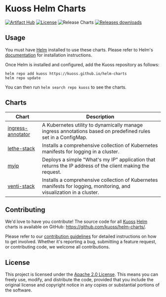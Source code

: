 # Kuoss Helm Charts

[![Artifact Hub](https://img.shields.io/endpoint?url=https://artifacthub.io/badge/repository/kuoss)](https://artifacthub.io/packages/search?org=kuoss)
[![License](https://img.shields.io/badge/License-Apache%202.0-blue.svg)](https://opensource.org/licenses/Apache-2.0)
![Release Charts](https://github.com/kuoss/helm-charts/actions/workflows/release.yaml/badge.svg?branch=main)
[![Releases downloads](https://img.shields.io/github/downloads/kuoss/helm-charts/total.svg)](https://github.com/kuoss/helm-charts/releases)

## Usage

You must have [Helm](https://helm.sh) installed to use these charts. Please refer to Helm's [documentation](https://helm.sh/docs/) for installation instructions.

Once Helm is installed and configured, add the Kuoss repository as follows:

```console
helm repo add kuoss https://kuoss.github.io/helm-charts
helm repo update
```

You can then run `helm search repo kuoss` to see the charts.

## Charts

| Chart                                                                                           | Description                                                                                                           |
|-------------------------------------------------------------------------------------------------|-----------------------------------------------------------------------------------------------------------------------|
| [ingress-annotator](https://github.com/kuoss/helm-charts/tree/main/charts/ingress-annotator)    | A Kubernetes utility to dynamically manage ingress annotations based on predefined rules set in a ConfigMap.          |
| [lethe-stack](https://github.com/kuoss/helm-charts/tree/main/charts/lethe-stack)                | Installs a comprehensive collection of Kubernetes manifests for logging in a cluster.   |
| [myip](https://github.com/kuoss/helm-charts/tree/main/charts/myip)                              | Deploys a simple "What's my IP" application that returns the IP address of the client making the request.              |
| [venti-stack](https://github.com/kuoss/helm-charts/tree/main/charts/venti-stack)                | Installs a comprehensive collection of Kubernetes manifests for logging, monitoring, and visualization in a cluster.   |

## Contributing

We'd love to have you contribute! The source code for all [Kuoss](https://kuoss.github.io) [Helm](https://helm.sh) charts is available on GitHub: <https://github.com/kuoss/helm-charts/>.

Please refer to our [contribution guidelines](https://github.com/kuoss/helm-charts/blob/main/CONTRIBUTING.md) for detailed instructions on how to get involved. Whether it's reporting a bug, submitting a feature request, or contributing code, we welcome all contributions.

## License

This project is licensed under the [Apache 2.0 License](https://github.com/kuoss/helm-charts/blob/main/LICENSE). This means you can freely use, modify, and distribute the code, provided that you include the original license and copyright notice in any copies or substantial portions of the software.
